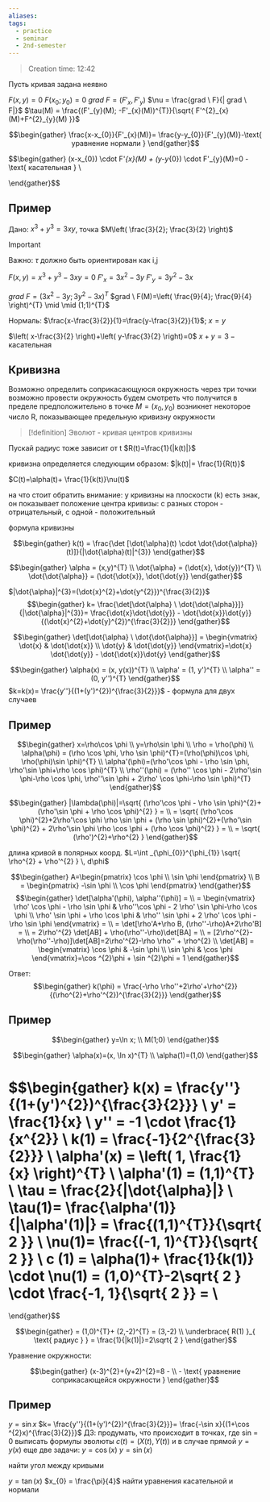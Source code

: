 ```yaml
---
aliases: 
tags:
  - practice
  - seminar
  - 2nd-semester
---
```


> Creation time: 12:42

Пусть кривая задана неявно

$F(x,y)=0$ 
$F(x_{0}; y_{0})=0$
$grad \ F= (F'_{x}, F'_{y})$
$\nu = \frac{grad \ F}{| grad \ F|}$
$\tau(M) = \frac{(F'_{y}(M); -F'_{x}(M))^{T}}{\sqrt{ F'^{2}_{x}(M)+F^{2}_{y}(M) }}$

$$\begin{gather}
\frac{x-x_{0}}{F'_{x}(M)}= \frac{y-y_{0}}{F'_{y}(M)}-\text{ уравнение нормали } 
\end{gather}$$

$$\begin{gather}
(x-x_{0}) \cdot F'_{x}(M) + (y-y_{0}) \cdot F'_{y}(M)=0 -\text{ касательная }  \\

\end{gather}$$

## Пример

Дано: $x^{3}+y^{3} = 3xy$, точка $M\left( \frac{3}{2}; \frac{3}{2} \right)$

>[!important]
>Важно: $\tau$ должно быть ориентирован как i,j

$F(x,y)=x^{3}+y^{3}-3xy=0$
$F'_{x}=3x^{2}-3y$
$F'_{y}=3y^{2}-3x$

$grad \ F = (3x^{2}-3y; 3y^{2}-3x)^{T}$
$grad \ F(M)=\left(  \frac{9}{4}; \frac{9}{4} \right)^{T} \mid \mid (1;1)^{T}$

Нормаль: $\frac{x-\frac{3}{2}}{1}=\frac{y-\frac{3}{2}}{1}$; $x=y$

$\left( x-\frac{3}{2} \right)+\left( y-\frac{3}{2} \right)=0$
$x+y=3-\text{ касательная }$

## Кривизна

Возможно определить соприкасающуюся окружность
через три точки возможно провести окружность
будем смотреть что получится в пределе
предположительно в точке $M=(x_{0}, y_{0})$ возникнет некоторое число R, показывающее предельную кривизну окружности

>[!definition]
>Эволют - кривая центров кривизны

Пускай радиус тоже зависит от t
$R(t)=\frac{1}{|k(t)|}$

кривизна определяется следующим образом:
$|k(t)|= \frac{1}{R(t)}$

$C(t)=\alpha(t)+ \frac{1}{k(t)}\nu(t)$

на что стоит обратить внимание:
у кривизны на плоскости (k) есть знак, он показывает положение центра кривизы: с разных сторон - отрицательный, с одной - положительный

формула кривизны

$$\begin{gather}
k(t) = \frac{\det [\dot{\alpha}(t)  \cdot  \dot{\dot{\alpha}} (t)]}{|\dot{\alpha}(t)|^{3}}
\end{gather}$$

$$\begin{gather}
\alpha = (x,y)^{T} \\
\dot{\alpha} = (\dot{x}, \dot{y})^{T} \\
\dot{\dot{\alpha}} = (\dot{\dot{x}}, \dot{\dot{y}}
\end{gather}$$

$|\dot{\alpha}|^{3}=(\dot{x}^{2}+\dot{y^{2}})^{\frac{3}{2}}$
$$\begin{gather}
k= \frac{\det[\dot{\alpha} \ \dot{\dot{\alpha}}]}{|\dot{\alpha}|^{3}}= \frac{\dot{x}\dot{\dot{y}} - \dot{\dot{x}}\dot{y}}{(\dot{x}^{2}+\dot{y}^{2})^{\frac{3}{2}}}
\end{gather}$$

$$\begin{gather}
\det[\dot{\alpha} \ \dot{\dot{\alpha}}]  = \begin{vmatrix}
\dot{x} & \dot{\dot{x}} \\
\dot{y} & \dot{\dot{y}}
\end{vmatrix}=\dot{x} \dot{\dot{y}} - \dot{\dot{x}}\dot{y}
\end{gather}$$


$$\begin{gather}
\alpha(x) = (x, y(x))^{T}  \\
\alpha' = (1, y')^{T} \\
\alpha'' = (0, y'')^{T}
\end{gather}$$
$k=k(x)= \frac{y''}{(1+(y')^{2})^{\frac{3}{2}}}$ - формула для двух случаев

## Пример

$$\begin{gather}
x=\rho\cos \phi \\
y=\rho\sin \phi \\
\rho = \rho(\phi) \\
\alpha(\phi) = (\rho \cos \phi, \rho \sin \phi)^{T}=(\rho(\phi)\cos \phi, \rho(\phi)\sin \phi)^{T}  \\
\alpha'(\phi)=(\rho'\cos \phi - \rho \sin \phi, \rho'\sin \phi+\rho \cos \phi)^{T} \\
\rho''(\phi) = (\rho'' \cos \phi - 2\rho'\sin \phi-\rho \cos \phi, \rho''\sin \phi + 2\rho' \cos \phi-\rho \sin \phi)^{T}
\end{gather}$$

$$\begin{gather}
|\lambda(\phi)|=\sqrt{ (\rho'\cos \phi - \rho \sin \phi)^{2}+(\rho'\sin \phi + \rho \cos \phi)^{2} }  = \\ 
= \sqrt{ (\rho'\cos \phi)^{2}+2\rho'\cos \phi \rho \sin \phi + (\rho \sin \phi)^{2}+(\rho'\sin \phi)^{2} + 2\rho'\sin \phi \rho \cos \phi + (\rho \cos \phi)^{2} } = \\ 
= \sqrt{ (\rho')^{2}+\rho^{2} }
\end{gather}$$


длина кривой в полярных коорд. $L=\int _{\phi_{0}}^{\phi_{1}} \sqrt{ \rho^{2} + \rho'^{2} } \, d\phi$


$$\begin{gather}
A=\begin{pmatrix}
\cos \phi \\
\sin \phi
\end{pmatrix} \\
B = \begin{pmatrix}
-\sin \phi \\
\cos \phi
\end{pmatrix}
\end{gather}$$
$$\begin{gather}
\det[\alpha'(\phi), \alpha''(\phi)] = \\ 
= \begin{vmatrix}
\rho' \cos \phi - \rho \sin \phi & \rho''\cos \phi - 2 \rho' \sin \phi-\rho \cos \phi \\
\rho' \sin \phi + \rho \cos \phi & \rho'' \sin \phi + 2 \rho' \cos \phi - \rho \sin \phi
\end{vmatrix} = \\ 
= \det[\rho'A+\rho B, (\rho''-\rho)A+2\rho'B]  = \\ 
= 2\rho'^{2} \det[AB] + \rho(\rho''-\rho)\det[BA] = \\ 
= [2\rho'^{2}-\rho(\rho''-\rho)]\det[AB]=2\rho'^{2}-\rho \rho'' + \rho^{2} \\
\det[AB] = \begin{vmatrix}
\cos \phi & -\sin \phi \\
\sin \phi & \cos \phi
\end{vmatrix}=\cos ^{2}\phi + \sin ^{2}\phi = 1
\end{gather}$$

Ответ:
$$\begin{gather}
k(\phi) = \frac{-\rho \rho''+2\rho'+\rho^{2}}{(\rho^{2}+\rho'^{2})^{\frac{3}{2}}}
\end{gather}$$

## Пример

$$\begin{gather}
y=\ln x; \\
M(1;0)
\end{gather}$$

$$\begin{gather}
\alpha(x)=(x, \ln x)^{T} \\
\alpha(1)=(1,0)
\end{gather}$$

$$\begin{gather}
k(x) = \frac{y''}{(1+(y')^{2})^{\frac{3}{2}}} \\
y' = \frac{1}{x} \\
y'' = -1 \cdot \frac{1}{x^{2}} \\
k(1) = \frac{-1}{2^{\frac{3}{2}}} \\
\alpha'(x) = \left( 1, \frac{1}{x} \right)^{T} \\
\alpha'(1) = (1,1)^{T} \\
\tau = \frac{2}{|\dot{\alpha}|} \\
\tau(1)=  \frac{\alpha'(1)}{|\alpha'(1)|} = \frac{(1,1)^{T}}{\sqrt{ 2 }} \\
\nu(1)= \frac{(-1, 1)^{T}}{\sqrt{ 2 }} \\
c (1) = \alpha(1)+ \frac{1}{k(1)} \cdot \nu(1) = (1,0)^{T}-2\sqrt{ 2 } \cdot \frac{-1, 1}{\sqrt{ 2 }} = \\ 
= 
\end{gather}$$

$$\begin{gather}
= (1,0)^{T}+ (2,-2)^{T} = (3,-2) \\
\underbrace{ R(1) }_{ \text{ радиус }  } = \frac{1}{|k(1)|}=2\sqrt{ 2 } 
\end{gather}$$

Уравнение окружности:

$$\begin{gather}
(x-3)^{2}+(y+2)^{2}=8 - \\ - \text{ уравнение соприкасающейся окружности } 
\end{gather}$$

## Пример

$y=\sin x$
$k= \frac{y''}{(1+(y')^{2})^{\frac{3}{2}}}= \frac{-\sin x}{(1+\cos ^{2}x)^{\frac{3}{2}}}$
ДЗ: продумать, что происходит в точках, где sin = 0
выписать формулы эволюты $c(t)=(X(t), Y(t))$
и в случае прямой $y=y(x)$
еще две задачи:
$y=\cos(x)$
$y=\sin(x)$

найти угол между кривыми

$y=\tan(x)$
$x_{0} = \frac{\pi}{4}$
найти уравнения касательной и нормали
